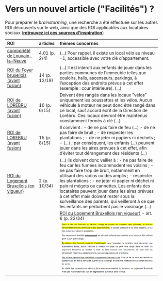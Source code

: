 # Vers un nouvel article ("Facilités") ?

Pour préparer le *brainstorming*, une recherche a été effectuée sur les autres ROI découverts sur le web, ainsi que des ROI applicables aux locataires sociaux ([**retrouvez ici ces sources d'inspiration**](Sources.md))

| ROI | articles | thèmes concernés |
| :--- | :--- | :--- |
| [copropriété de Louvain-la-Neuve](ROI_LLN.pdf) | 4.01 (p. 2/4) | (...) Pour rappel, il existe un local vélo au niveau -1, accessible avec votre clé d’appartement. |
| [ROI du Foyer bruxellois (avant fusion)](ROI_Foyer_bxl_2010.pdf) | 14 (p. 12/19) | (...) Il est interdit aux enfants de jouer dans les parties communes de l’immeuble telles que couloirs, halls, ascenseurs, parkings, à l’exception des endroits prévus à cet effet (exemple : cour intérieure). (...)  |
| [ROI de LOREBRU (avant fusion)](ROI_Lorebru_2005.pdf) | 10 (p. 6/15) | Doivent être rangés dans les locaux "vélos" uniquement les poussettes et les vélos. Aucun véhicule à moteur ne peut donc être rangé dans ce local, sauf accord écrit de la Direction de Lorébru. Ces locaux devront être maintenus constamment fermés à clé (...) |
| [ROI de LOREBRU (avant fusion)](ROI_Lorebru_2005.pdf) | 15 (p. 8/15) | Il convient : - de ne pas faire de feu (...) - de ne pas faire de bruit ; - de respecter les plantations ; - de ne jeter ni papiers ni déchets ; - (...) ; par conséquent, les enfants (...) peuvent jouer dans les aires prévues à cet effet, afin d’éviter tout dérangement des résidents (...) |
| [ROI du Logement Bruxellois (en vigueur)](ROI_Logement_Bxl_2016.pdf) | 2 (p. 10/34) | (...) Ils doivent donc veiller à : - ne pas faire de feu car les fumées incommodent les voisins ; - ne pas faire trop de bruit, notamment en utilisant des radios ou des amplis ; - respecter les plantations ; - ne jeter ni papier ni déchet ni pain ni mégots ou cannettes. Les enfants des locataires peuvent jouer dans les aires prévues à cet effet mais doivent rester sous la surveillance des parents, qui veilleront à ce que les enfants ne perturbent pas le voisinage (...) |
| &nbsp; | &nbsp; | [ROI du Logement Bruxellois (en vigueur)](ROI_Logement_Bxl_2016.pdf) - art. 6 (p. 22/34)<br>![](Local_velos.png) |
